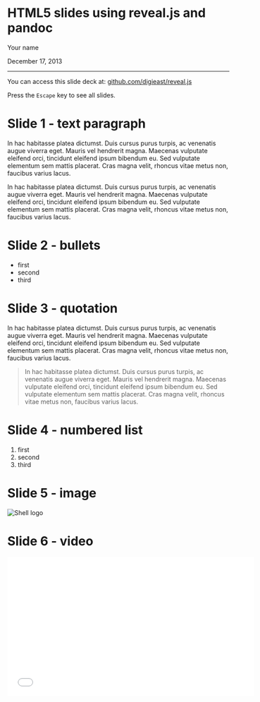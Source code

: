 # HTML5 slides using reveal.js and pandoc

Your name

December 17, 2013

---

You can access this slide deck at: [github.com/digieast/reveal.js](https://github.com/digieast/reveal.js)

Press the `Escape` key to see all slides.


Slide 1 - text paragraph
=========================

In hac habitasse platea dictumst. Duis cursus purus turpis, ac venenatis augue viverra eget. Mauris vel hendrerit magna. Maecenas vulputate eleifend orci, tincidunt eleifend ipsum bibendum eu. Sed vulputate elementum sem mattis placerat. Cras magna velit, rhoncus vitae metus non, faucibus varius lacus.

In hac habitasse platea dictumst. Duis cursus purus turpis, ac venenatis augue viverra eget. Mauris vel hendrerit magna. Maecenas vulputate eleifend orci, tincidunt eleifend ipsum bibendum eu. Sed vulputate elementum sem mattis placerat. Cras magna velit, rhoncus vitae metus non, faucibus varius lacus.


Slide 2 - bullets
=========================
- first
- second
- third

Slide 3 - quotation
=========================

In hac habitasse platea dictumst. Duis cursus purus turpis, ac venenatis augue viverra eget. Mauris vel hendrerit magna. Maecenas vulputate eleifend orci, tincidunt eleifend ipsum bibendum eu. Sed vulputate elementum sem mattis placerat. Cras magna velit, rhoncus vitae metus non, faucibus varius lacus.

>In hac habitasse platea dictumst. Duis cursus purus turpis, ac venenatis augue viverra eget. Mauris vel hendrerit magna. Maecenas vulputate eleifend orci, tincidunt eleifend ipsum bibendum eu. Sed vulputate elementum sem mattis placerat. Cras magna velit, rhoncus vitae metus non, faucibus varius lacus.


Slide 4 - numbered list
=========================
1. first
1. second
1. third


Slide 5 - image
=========================

![Shell logo](http://www.autoprestige.com.ua/upload/images/products/%D0%9B%D0%B8%D1%82%D1%80%D0%B0%D0%B6%D0%B8/2/Shell_logo_1957.png)

Slide 6 - video
=========================

<iframe width="560" height="315" src="//www.youtube.com/embed/81Ejyr-ddgw" frameborder="0" allowfullscreen></iframe>





